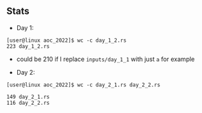 ## Stats

- Day 1:
```
[user@linux aoc_2022]$ wc -c day_1_2.rs
223 day_1_2.rs
```

- could be 210 if I replace `inputs/day_1_1` with just `a` for example

- Day 2:
```
[user@linux aoc_2022]$ wc -c day_2_1.rs day_2_2.rs

149 day_2_1.rs
116 day_2_2.rs
```
